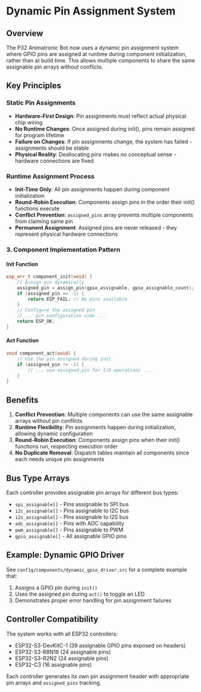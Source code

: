 # Dynamic Pin Assignment System
## Overview
The P32 Animatronic Bot now uses a dynamic pin assignment system where GPIO pins are assigned at runtime during component initialization, rather than at build time. This allows multiple components to share the same assignable pin arrays without conflicts.
## Key Principles
### Static Pin Assignments
- **Hardware-First Design**: Pin assignments must reflect actual physical chip wiring
- **No Runtime Changes**: Once assigned during init(), pins remain assigned for program lifetime
- **Failure on Changes**: If pin assignments change, the system has failed - assignments should be stable
- **Physical Reality**: Deallocating pins makes no conceptual sense - hardware connections are fixed
### Runtime Assignment Process
- **Init-Time Only**: All pin assignments happen during component initialization
- **Round-Robin Execution**: Components assign pins in the order their init() functions execute
- **Conflict Prevention**: `assigned_pins` array prevents multiple components from claiming same pin
- **Permanent Assignment**: Assigned pins are never released - they represent physical hardware connections
### 3. Component Implementation Pattern
#### Init Function
```cpp
esp_err_t component_init(void) {
    // Assign pin dynamically
    assigned_pin = assign_pin(gpio_assignable, gpio_assignable_count);
    if (assigned_pin == -1) {
        return ESP_FAIL; // No pins available
    }
    // Configure the assigned pin
    // ... pin configuration code ...
    return ESP_OK;
}
```
#### Act Function
```cpp
void component_act(void) {
    // Use the pin assigned during init
    if (assigned_pin != -1) {
        // ... use assigned_pin for I/O operations ...
    }
}
```
## Benefits
1. **Conflict Prevention**: Multiple components can use the same assignable arrays without pin conflicts
2. **Runtime Flexibility**: Pin assignments happen during initialization, allowing dynamic configuration
3. **Round-Robin Execution**: Components assign pins when their init() functions run, respecting execution order
4. **No Duplicate Removal**: Dispatch tables maintain all components since each needs unique pin assignments
## Bus Type Arrays
Each controller provides assignable pin arrays for different bus types:
- `spi_assignable[]` - Pins assignable to SPI bus
- `i2c_assignable[]` - Pins assignable to I2C bus
- `i2s_assignable[]` - Pins assignable to I2S bus
- `adc_assignable[]` - Pins with ADC capability
- `pwm_assignable[]` - Pins assignable to PWM
- `gpio_assignable[]` - All assignable GPIO pins
## Example: Dynamic GPIO Driver
See `config/components/dynamic_gpio_driver.src` for a complete example that:
1. Assigns a GPIO pin during `init()`
2. Uses the assigned pin during `act()` to toggle an LED
3. Demonstrates proper error handling for pin assignment failures
## Controller Compatibility

The system works with all ESP32 controllers:
- ESP32-S3-DevKitC-1 (39 assignable GPIO pins exposed on headers)
- ESP32-S3-R8N16 (24 assignable pins)
- ESP32-S3-R2N2 (24 assignable pins)
- ESP32-C3 (16 assignable pins)

Each controller generates its own pin assignment header with appropriate pin arrays and `assigned_pins` tracking.
